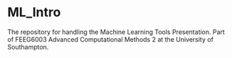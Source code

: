 # ML_Intro
The repository for handling the Machine Learning Tools Presentation. Part of FEEG6003 Advanced Computational Methods 2 at the University of Southampton.
